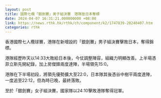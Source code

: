 ```yaml
---
layout: post
title: 國際七欖「銀劍賽」男子組決賽　港隊挫日本奪標
date: 2024-04-07 16:31:21.000000000 +08:00
link: https://news.rthk.hk/rthk/ch/component/k2/1747839-20240407.htm
categories: rthk
---
```


香港國際七人欖球賽，港隊在新增設的「銀劍賽」男子組決賽擊敗日本，奪得錦標。

港隊經歷昨天以14:33大敗給日本後，今仗調整陣容，組織力明顯改善。上半場憑菲立斯先開紀錄，加上房傑鋒兩度達陣，半場領先15:0。

港隊在下半場初段，將領先優勢擴大至22:0，日本隊其後憑谷中樹平兩度達陣，一度追至22:12，但為時已晚，最終落敗。

至於「銀劍賽」女子組決賽，國家隊以24:10擊敗港隊奪得冠軍。
